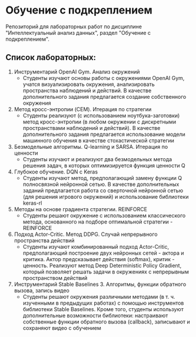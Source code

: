# Обучение с подкреплением

Репозиторий для лабораторных работ по дисциплине "Интеллектуальный анализ данных", раздел "Обучение с подкреплением".

## Список лабораторных:

1. Инструментарий OpenAI Gym. Анализ окружений
   - Студенты изучают основы работы с окружениями OpenAI Gym, учатся визуализировать окружения, анализировать пространства наблюдений и действий. В качестве дополнительного задания предлагается создание собственного окружения
2. Метод кросс-энтропии (CEM). Итерация по стратегии
   - Студенты реализуют (с использованием ноутбука-заготовки) метод кросс-энтропии (в любом окружении с дискретными пространствами наблюдений и действий). В качестве дополнительного задания предлагается использование модели машинного обучения в качестве стохастической стратегии
3. Безмодельные алгоритмы. Q-learning и SARSA. Итерация по ценности
   - Студенты изучают и реализуют два безмодельных метода решения задач, в которых оптимизируется функция ценности Q
4. Глубокое обучение. DQN с Keras
   - Студенты изучают метод, предполагающий замену функции Q полносвязной нейронной сетью. В качестве дополнительных заданий предлагается работа со сверточной нейронной сетью (для решения игрового окружений) и использование библиотеки keras-rl
5. Методы на основе градиента стратегии. REINFORCE
   - Студенты решают окружение с использованием классического метода, основанного на подборе оптимальной стратегии - REINFORCE
6. Подход Actor-Critic. Метод DDPG. Случай непрерывного пространства действий
   - Студенты изучают комбинированный подход Actor-Critic, предполагающий построение двух нейронных сетей - актора и критика. Актор предсказывает действия (softmax), критик - ценность. Реализуют метод Deep Deterministic Policy Gradient, который позволяет решать задачи в окружениях с непрерывным пространством действий
7. Инструментарий Stable Baselines 3. Алгоритмы, функции обратного вызова, запись видео
   - Студенты решают окружения различными методами (в т. ч. изученными в предыдущих работах) с помощью инструментов библиотеки Stable Baselines. Кроме того, студенты используют дополнительные возможности библиотеки: настраивают собственные функции обратного вызова (callback), записывают и сохраняют видео с обучением
